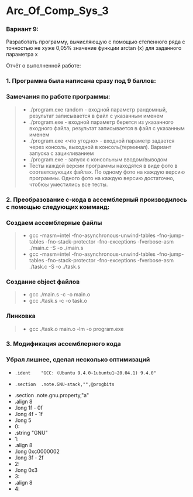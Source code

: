 # Arc_Of_Comp_Sys_3

### Вариант 9:

Разработать программу, вычисляющую с помощью степенного ряда с точностью не хуже 0,05% значение функции arctan (x) для
заданного параметра x

Отчёт о выполненной работе:

### 1. Программа была написана сразу под 9 баллов: 
### Замечания по работе программы:
> * ./program.exe random <name of output file> - входной параметр рандомный, результат записывается в файл с указанным именем
> * ./program.exe <name of input file> <name of output file> - входной параметр берется из указанного входного файла, результат записывается в файл с указанным именем
> * ./program.exe <что угодно> - входной параметр задается через консоль, выходной в консоль(терминал). Вариант запуска с зацикливанием
> * ./program.exe - запуск с консольным вводом/выводом
> * Тесты каждой версии программы находятся в виде фото в соответсвующих файлах. По одному фото на каждую версию программы. Одного фото на каждую версию достаточно, чтобюы уместились все тесты.

### 2. Преобразование с-кода в ассемблерный производилось с помощью следующих комманд: 
### Создаем ассемблерные файлы
> * gcc -masm=intel -fno-asynchronous-unwind-tables -fno-jump-tables -fno-stack-protector -fno-exceptions -fverbose-asm ./main.c -S -o ./main.s
> * gcc -masm=intel -fno-asynchronous-unwind-tables -fno-jump-tables -fno-stack-protector -fno-exceptions -fverbose-asm ./task.c -S -o ./task.s
### Создание object файлов
> * gcc ./main.s -c -o main.o 
> * gcc ./task.s -c -o task.o
### Линковка
> * gcc ./task.o main.o -lm -o program.exe

### 3. Модификация ассемблерного кода
### Убрал лишнее, сделал несколько оптимизаций
-	  .ident	"GCC: (Ubuntu 9.4.0-1ubuntu1~20.04.1) 9.4.0"
-	  .section	.note.GNU-stack,"",@progbits
- 	.section	.note.gnu.property,"a"
-  	.align 8
- 	.long	 1f - 0f
- 	.long	 4f - 1f
- 	.long	 5
- 0:
- 	.string	 "GNU"
- 1:
- 	.align 8
- 	.long	 0xc0000002
- 	.long	 3f - 2f
- 2:
- 	.long	 0x3
- 3:
- 	.align 8
- 4:

  
  

